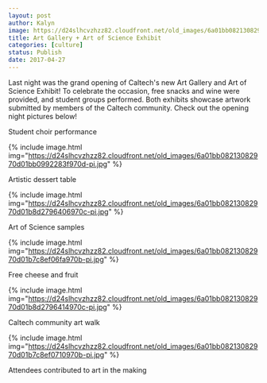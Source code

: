 ```yaml
---
layout: post
author: Kalyn
image: https://d24slhcvzhzz82.cloudfront.net/old_images/6a01bb08213082970d01b8d27963f2970c-pi.jpg
title: Art Gallery + Art of Science Exhibit
categories: [culture]
status: Publish
date: 2017-04-27
---
```


Last night was the grand opening of Caltech's new Art Gallery and Art of Science Exhibit! To celebrate the occasion, free snacks and wine were provided, and student groups performed. Both exhibits showcase artwork submitted by members of the Caltech community. Check out the opening night pictures below!

<div class="photo-caption caption-xid-6a01bb08213082970d01b8d27963f2970c" id="caption-xid-6a01bb08213082970d01b8d27963f2970c">Student choir performance


{% include image.html img="https://d24slhcvzhzz82.cloudfront.net/old_images/6a01bb08213082970d01bb0992283f970d-pi.jpg" %}<div class="photo-caption caption-xid-6a01bb08213082970d01bb0992283f970d" id="caption-xid-6a01bb08213082970d01bb0992283f970d">Artistic dessert table


{% include image.html img="https://d24slhcvzhzz82.cloudfront.net/old_images/6a01bb08213082970d01b8d2796406970c-pi.jpg" %}<div class="photo-caption caption-xid-6a01bb08213082970d01b8d2796406970c" id="caption-xid-6a01bb08213082970d01b8d2796406970c">Art of Science samples


{% include image.html img="https://d24slhcvzhzz82.cloudfront.net/old_images/6a01bb08213082970d01b7c8ef06fa970b-pi.jpg" %}<div class="photo-caption caption-xid-6a01bb08213082970d01b7c8ef06fa970b" id="caption-xid-6a01bb08213082970d01b7c8ef06fa970b">Free cheese and fruit


{% include image.html img="https://d24slhcvzhzz82.cloudfront.net/old_images/6a01bb08213082970d01b8d2796414970c-pi.jpg" %}<div class="photo-caption caption-xid-6a01bb08213082970d01b8d2796414970c" id="caption-xid-6a01bb08213082970d01b8d2796414970c">Caltech community art walk


{% include image.html img="https://d24slhcvzhzz82.cloudfront.net/old_images/6a01bb08213082970d01b7c8ef0710970b-pi.jpg" %}<div class="photo-caption caption-xid-6a01bb08213082970d01b7c8ef0710970b" id="caption-xid-6a01bb08213082970d01b7c8ef0710970b">Attendees contributed to art in the making

